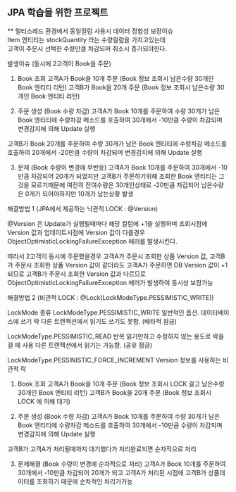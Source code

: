 ## JPA 학습을 위한 프로젝트

** 멀티스레드 환경에서 동일컬럼 사용시 데이터 정합성 보장이슈     
Item 엔티티는 stockQuantity 라는 수량컬럼을 가지고있는데     
고객이 주문시 선택한 수량만큼 차감되머 취소시 증가되야한다.

발생이슈 (동시에 2고객이 Book을 주문)
1. Book 조회
고객A가 Book을 10개 주문 (Book 정보 조회시 남은수량 30개인 Book 엔티티 리턴)
고객B가 Book을 20개 주문 (Book 정보 조회시 남은수량 30개인 Book 엔티티 리턴)
   
2. 주문 생성 (Book 수량 차감)
고객A가 Book 10개를 주문하여 수량 30개가 남은 Book 엔티티에 수량차감
메소드를 호출하여 30개에서 -10만큼 수량이 차감되며 변경감지에 의해 Update 실행
   
고객B가 Book 20개를 주문하여 수량 30개가 남은 Book 엔티티에 수량차감
메소드를 호출하여 20개에서 -20만큼 수량이 차감되며 변경감지에 의해 Update 실행

3. 문제 (Book 수량이 변경에 무반응)
고객A가 Book 10개를 주문하여 30개에서 -10만큼 차감되어 20개가 되었지만
고객B가 주문하기위해 조회한 Book 엔티티는 그것을 모르기때문에 여전히 잔여수량은
30개인상태로 -20만큼 차감되어 남은수량은 0개가 되어야하지만 10개가 남는상황 발생


해결방법 1 (JPA에서 제공하는 낙관적 LOCK : @Version)

@Version 은 Update가 실행될때마다 해당 컬럼에 +1을 실행하며 
조회시점에 Version 값과 업데이트시점에 Version 값이 다를경우
ObjectOptimisticLockingFailureException 에러를 발생시킨다.

따라서 2고객이 동시에 주문했을경우 
고객A가 주문시 조회한 상품 Version 값, 고객B가 주문시 조회한 상품 Version 값이
같더라도 고객A가 주문하면 DB Version 값이 +1 되므로 고객B가 주문시 
조회한 Version 값과 다르므로 ObjectOptimisticLockingFailureException 
에러가 발생하여 동시성 보장가능

해결방법 2 (비관적 LOCK : @Lock(LockModeType.PESSIMISTIC_WRITE))

LockMode 종류
LockModeType.PESSIMISTIC_WRITE
   일반적인 옵션. 데이터베이스에 쓰기 락
   다른 트랜잭션에서 읽기도 쓰기도 못함. (배타적 잠금)

LockModeType.PESSIMISTIC_READ
   반복 읽기만하고 수정하지 않는 용도로 락을 걸 때 사용
   다른 트랜잭션에서 읽기는 가능함. (공유 잠금)

LockModeType.PESSINISTIC_FORCE_INCREMENT
   Version 정보를 사용하는 비관적 락

1. Book 조회
고객A가 Book을 10개 주문 
   (Book 정보 조회시 LOCK 걸고 남은수량 30개인 Book 엔티티 리턴)
고객B가 Book을 20개 주문 
   (Book 정보 조회시 LOCK 에 의해 대기)

2. 주문 생성 (Book 수량 차감)
고객A가 Book 10개를 주문하여 수량 30개가 남은 Book 엔티티에 수량차감
메소드를 호출하여 30개에서 -10만큼 수량이 차감되며 변경감지에 의해 Update 실행

고객B가 고객A가 처리될때까지 대기했다가 처리완료되면 순차적으로 처리

3. 문제해결 (Book 수량이 변경에 순차적으로 처리)
고객A가 Book 10개를 주문하여 30개에서 -10만큼 차감되어 20개가 되고
고객A가 처리된 시점에 고객B가 상품데이터를 조회하기 때문에 순차적인 처리가가능
